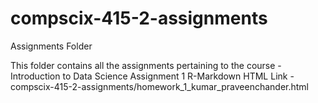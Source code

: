 # compscix-415-2-assignments
Assignments Folder

This folder contains all the assignments pertaining to the course - Introduction to Data Science
Assignment 1 R-Markdown HTML Link - compscix-415-2-assignments/homework_1_kumar_praveenchander.html

